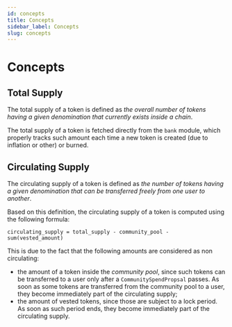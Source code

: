 ```yaml
---
id: concepts
title: Concepts
sidebar_label: Concepts
slug: concepts
---
```


# Concepts 

## Total Supply 
The total supply of a token is defined as _the overall number of tokens having a given denomination that currently exists inside a chain_. 

The total supply of a token is fetched directly from the `bank` module, which properly tracks such amount each time a new token is created (due to inflation or other) or burned. 

## Circulating Supply
The circulating supply of a token is defined as _the number of tokens having a given denomination that can be transferred freely from one user to another_.

Based on this definition, the circulating supply of a token is computed using the following formula: 
```
circulating_supply = total_supply - community_pool - sum(vested_amount)
```

This is due to the fact that the following amounts are considered as non circulating: 
 
* the amount of a token inside the _community pool_, since such tokens can be transferred to a user only after a `CommunitySpendPropsal` passes. As soon as some tokens are transferred from the community pool to a user, they become immediately part of the circulating supply;
* the amount of vested tokens, since those are subject to a lock period. As soon as such period ends, they become immediately part of the circulating supply.  